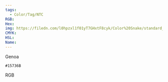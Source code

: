 ```yaml
---
tags:
  - Color/Tag/NTC
RGB:
Hex:
img: https://filedn.com/l0hpzxl1f01yT7GHxtF8cyk/Color%20Snake/standard_csv_to_svg/%23/15736B.svg
CMYK:
HSL:
Name:
---
```

Genoa
```palette
#15736B
```
RGB
